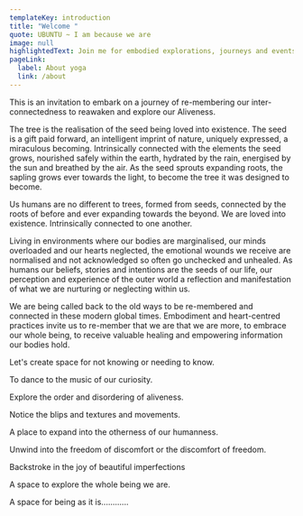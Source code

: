 ```yaml
---
templateKey: introduction
title: "Welcome "
quote: UBUNTU ~ I am because we are
image: null
highlightedText: Join me for embodied explorations, journeys and events.
pageLink:
  label: About yoga
  link: /about
---
```

This is an invitation to embark on a journey of re-membering our inter-connectedness to reawaken and explore our Aliveness.

The tree is the realisation of the seed being loved into existence. The seed is a gift paid forward, an intelligent imprint of nature, uniquely expressed, a miraculous becoming. Intrinsically connected with the elements the seed grows, nourished safely within the earth, hydrated by the rain, energised by the sun and breathed by the air. As the seed sprouts expanding roots, the sapling grows ever towards the light, to become the tree it was designed to become. 

Us humans are no different to trees, formed from seeds, connected by the roots of before and ever expanding towards the beyond. We are loved into existence. Intrinsically connected to one another. 

Living in environments where our bodies are marginalised, our minds overloaded and our hearts neglected, the emotional wounds we receive are normalised and not acknowledged so often go unchecked and unhealed. As humans our beliefs, stories and intentions are the seeds of our life, our perception and experience of the outer world a reflection and manifestation of what we are nurturing or neglecting within us. 

We are being called back to the old ways to be re-membered and connected in these modern global times. Embodiment and heart-centred practices invite us to re-member that we are that we are more, to embrace our whole being, to receive valuable healing and empowering information our bodies hold.

Let's create space for not knowing or needing to know. 

To dance to the music of our curiosity. 

Explore the order and disordering of aliveness. 

Notice the blips and textures and movements. 

A place to expand into the otherness of our humanness. 

Unwind into the freedom of discomfort or the discomfort of freedom. 

Backstroke in the joy of beautiful imperfections 

A space to explore the whole being we are. 

A space for being as it is............